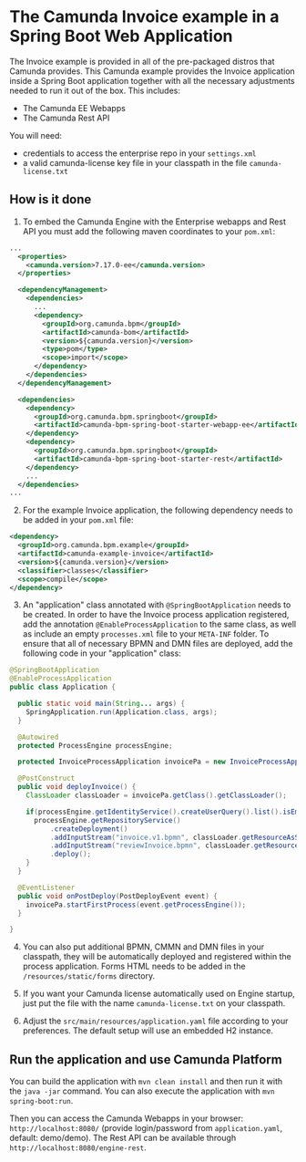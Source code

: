 # The Camunda Invoice example in a Spring Boot Web Application

The Invoice example is provided in all of the pre-packaged distros that Camunda provides.
This Camunda example provides the Invoice application inside a Spring Boot application together with all
the necessary adjustments needed to run it out of the box. This includes:

* The Camunda EE Webapps
* The Camunda Rest API

You will need:

* credentials to access the enterprise repo in your `settings.xml`
* a valid camunda-license key file in your classpath in the file `camunda-license.txt`

## How is it done

1. To embed the Camunda Engine with the Enterprise webapps and Rest API you must add the following maven coordinates 
to your `pom.xml`:

```xml
...
  <properties>
    <camunda.version>7.17.0-ee</camunda.version>
  </properties>

  <dependencyManagement>
    <dependencies>
      ...
      <dependency>
        <groupId>org.camunda.bpm</groupId>
        <artifactId>camunda-bom</artifactId>
        <version>${camunda.version}</version>
        <type>pom</type>
        <scope>import</scope>
      </dependency>
    </dependencies>
  </dependencyManagement>

  <dependencies>
    <dependency>
      <groupId>org.camunda.bpm.springboot</groupId>
      <artifactId>camunda-bpm-spring-boot-starter-webapp-ee</artifactId>
    </dependency>
    <dependency>
      <groupId>org.camunda.bpm.springboot</groupId>
      <artifactId>camunda-bpm-spring-boot-starter-rest</artifactId>
    </dependency>
    ...
  </dependencies>
...
```

2. For the example Invoice application, the following dependency needs to be added in your `pom.xml` file:

```xml
<dependency>
  <groupId>org.camunda.bpm.example</groupId>
  <artifactId>camunda-example-invoice</artifactId>
  <version>${camunda.version}</version>
  <classifier>classes</classifier>
  <scope>compile</scope>
</dependency>
```

3. An "application" class annotated with `@SpringBootApplication` needs to be created. In order to have the Invoice 
process application registered, add the annotation `@EnableProcessApplication` to the same class, as well as include 
an empty `processes.xml` file to your `META-INF` folder. To ensure that all of necessary BPMN and DMN files are deployed, 
add the following code in your "application" class:

```java
@SpringBootApplication
@EnableProcessApplication
public class Application {

  public static void main(String... args) {
    SpringApplication.run(Application.class, args);
  }

  @Autowired
  protected ProcessEngine processEngine;

  protected InvoiceProcessApplication invoicePa = new InvoiceProcessApplication();

  @PostConstruct
  public void deployInvoice() {
    ClassLoader classLoader = invoicePa.getClass().getClassLoader();

    if(processEngine.getIdentityService().createUserQuery().list().isEmpty()) {
      processEngine.getRepositoryService()
          .createDeployment()
          .addInputStream("invoice.v1.bpmn", classLoader.getResourceAsStream("invoice.v1.bpmn"))
          .addInputStream("reviewInvoice.bpmn", classLoader.getResourceAsStream("reviewInvoice.bpmn"))
          .deploy();
    }
  }

  @EventListener
  public void onPostDeploy(PostDeployEvent event) {
    invoicePa.startFirstProcess(event.getProcessEngine());
  }

}
```

4. You can also put additional BPMN, CMMN and DMN files in your classpath, they will be automatically deployed and 
registered within the process application. Forms HTML needs to be added in the `/resources/static/forms` directory.

5. If you want your Camunda license automatically used on Engine startup, just put the file with the name 
`camunda-license.txt` on your classpath. 

6. Adjust the `src/main/resources/application.yaml` file according to your preferences. The default setup will use an
 embedded H2 instance.

## Run the application and use Camunda Platform

You can build the application with `mvn clean install` and then run it with the `java -jar` command.
You can also execute the application with `mvn spring-boot:run`.

Then you can access the Camunda Webapps in your browser: `http://localhost:8080/` (provide login/password 
from `application.yaml`, default: demo/demo). The Rest API can be available through `http://localhost:8080/engine-rest`.
 
